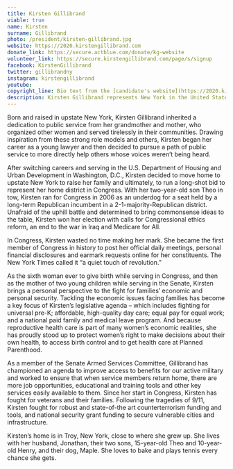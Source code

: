 ```yaml
---
title: Kirsten Gillibrand
viable: true
name: Kirsten
surname: Gillibrand
photo: /president/kirsten-gillibrand.jpg
website: https://2020.kirstengillibrand.com
donate_link: https://secure.actblue.com/donate/kg-website
volunteer_link: https://secure.kirstengillibrand.com/page/s/signup
facebook: KirstenGillibrand
twitter: gillibrandny
instagram: kirstengillibrand
youtube: 
copyright_line: Bio text from the [candidate's website](https://2020.kirstengillibrand.com/meet-kirsten/) campaign website is &copy; 2019 Gillibrand 2020.
description: Kirsten Gillibrand represents New York in the United States Senate, where she fought to repeal Don't Ask, Don't Tell and combat sexual assault in the military. She supports single payer health care, women's rights and government transparency.
---
```

Born and raised in upstate New York, Kirsten Gillibrand inherited a dedication to public service from her grandmother and mother, who organized other women and served tirelessly in their communities. Drawing inspiration from these strong role models and others, Kirsten began her career as a young lawyer and then decided to pursue a path of public service to more directly help others whose voices weren’t being heard. 

After switching careers and serving in the U.S. Department of Housing and Urban Development in Washington, D.C., Kirsten decided to move home to upstate New York to raise her family and ultimately, to run a long-shot bid to represent her home district in Congress. With her two-year-old son Theo in tow, Kirsten ran for Congress in 2006 as an underdog for a seat held by a long-term Republican incumbent in a 2-1-majority-Republican district. Unafraid of the uphill battle and determined to bring commonsense ideas to the table, Kirsten won her election with calls for Congressional ethics reform, an end to the war in Iraq and Medicare for All.  

In Congress, Kirsten wasted no time making her mark. She became the first member of Congress in history to post her official daily meetings, personal financial disclosures and earmark requests online for her constituents. The New York Times called it “a quiet touch of revolution.” 

As the sixth woman ever to give birth while serving in Congress, and then as the mother of two young children while serving in the Senate, Kirsten brings a personal perspective to the fight for families’ economic and personal security. Tackling the economic issues facing families has become a key focus of Kirsten’s legislative agenda – which includes fighting for universal pre-K; affordable, high-quality day care; equal pay for equal work; and a national paid family and medical leave program. And because reproductive health care is part of many women’s economic realities, she has proudly stood up to protect women’s right to make decisions about their own health, to access birth control and to get health care at Planned Parenthood.

As a member of the Senate Armed Services Committee, Gillibrand has championed an agenda to improve access to benefits for our active military and worked to ensure that when service members return home, there are more job opportunities, educational and training tools and other key services easily available to them. Since her start in Congress, Kirsten has fought for veterans and their families. Following the tragedies of 9/11, Kirsten fought for robust and state-of-the art counterterrorism funding and tools, and national security grant funding to secure vulnerable cities and infrastructure.

Kirsten’s home is in Troy, New York, close to where she grew up. She lives with her husband, Jonathan, their two sons, 15-year-old Theo and 10-year-old Henry, and their dog, Maple. She loves to bake and plays tennis every chance she gets.
